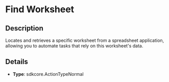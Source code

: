 
# Find Worksheet

## Description

Locates and retrieves a specific worksheet from a spreadsheet application, allowing you to automate tasks that rely on this worksheet's data.

## Details

- **Type**: sdkcore.ActionTypeNormal
